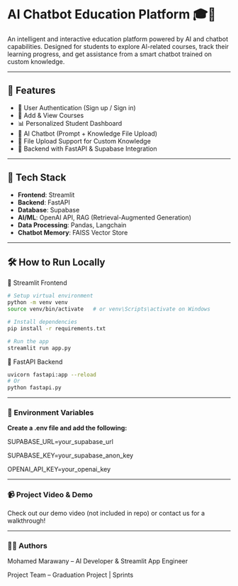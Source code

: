 # AI Chatbot Education Platform 🎓🤖

An intelligent and interactive education platform powered by AI and chatbot capabilities. Designed for students to explore AI-related courses, track their learning progress, and get assistance from a smart chatbot trained on custom knowledge.

---

## 🚀 Features

- 🔐 User Authentication (Sign up / Sign in)
- 📘 Add & View Courses
- 📊 Personalized Student Dashboard
- 🤖 AI Chatbot (Prompt + Knowledge File Upload)
- 📂 File Upload Support for Custom Knowledge
- 🔧 Backend with FastAPI & Supabase Integration

---

## 🧪 Tech Stack

- **Frontend**: Streamlit
- **Backend**: FastAPI
- **Database**: Supabase
- **AI/ML**: OpenAI API, RAG (Retrieval-Augmented Generation)
- **Data Processing**: Pandas, Langchain
- **Chatbot Memory**: FAISS Vector Store

---

## 🛠️ How to Run Locally

 🔹 Streamlit Frontend

```bash
# Setup virtual environment
python -m venv venv
source venv/bin/activate   # or venv\Scripts\activate on Windows

# Install dependencies
pip install -r requirements.txt

# Run the app
streamlit run app.py
```

🔹 FastAPI Backend

```bash
uvicorn fastapi:app --reload
# Or
python fastapi.py
```

---
### 🔐 Environment Variables

**Create a .env file and add the following:**

SUPABASE_URL=your_supabase_url

SUPABASE_KEY=your_supabase_anon_key

OPENAI_API_KEY=your_openai_key

---
### 📹 Project Video & Demo

Check out our demo video (not included in repo) or contact us for a walkthrough!


---
### 👨‍💻 Authors
Mohamed Marawany – AI Developer & Streamlit App Engineer

Project Team – Graduation Project | Sprints


